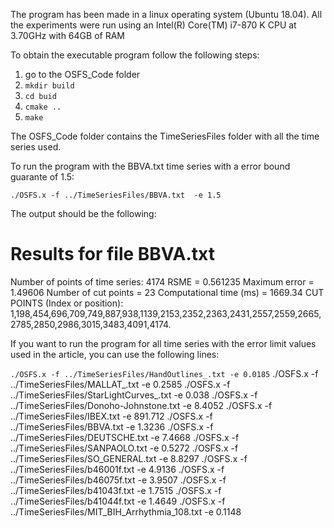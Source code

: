 The program has been made in a linux operating system (Ubuntu 18.04).
All the experiments were run using an Intel(R) Core(TM) i7-870 K CPU at 3.70GHz with 64GB of RAM

To obtain the executable program follow the following steps:
1. go to the OSFS_Code folder
2. `mkdir build`
3. `cd buid`
4. `cmake ..`
5. `make`

The OSFS_Code folder contains the TimeSeriesFiles folder with all the time series used.

To run the program with the BBVA.txt time series with a error bound guarante of 1.5:

`./OSFS.x -f ../TimeSeriesFiles/BBVA.txt  -e 1.5`

The output should be the following:

Results for file BBVA.txt
=================================================
Number of points of time series: 4174
RSME = 0.561235
Maximum error = 1.49606
Number of cut points = 23
Computational time (ms) = 1669.34
CUT POINTS (Index or position): 1,198,454,696,709,749,887,938,1139,2153,2352,2363,2431,2557,2559,2665,2785,2850,2986,3015,3483,4091,4174.


If you want to run the program for all time series with the error limit values used in the article, you can use the following lines:

`./OSFS.x -f ../TimeSeriesFiles/HandOutlines_.txt -e 0.0185`
./OSFS.x -f ../TimeSeriesFiles/MALLAT_.txt -e	0.2585
./OSFS.x -f ../TimeSeriesFiles/StarLightCurves_.txt -e 0.038
./OSFS.x -f	../TimeSeriesFiles/Donoho-Johnstone.txt -e 8.4052
./OSFS.x -f	../TimeSeriesFiles/IBEX.txt -e 891.712
./OSFS.x -f	../TimeSeriesFiles/BBVA.txt -e 1.3236
./OSFS.x -f	../TimeSeriesFiles/DEUTSCHE.txt -e 7.4668
./OSFS.x -f	../TimeSeriesFiles/SANPAOLO.txt -e 0.5272
./OSFS.x -f	../TimeSeriesFiles/SO_GENERAL.txt -e 8.8297
./OSFS.x -f	../TimeSeriesFiles/b46001f.txt -e	4.9136
./OSFS.x -f	../TimeSeriesFiles/b46075f.txt -e	3.9507
./OSFS.x -f	../TimeSeriesFiles/b41043f.txt -e	1.7515
./OSFS.x -f	../TimeSeriesFiles/b41044f.txt -e	1.4649
./OSFS.x -f	../TimeSeriesFiles/MIT_BIH_Arrhythmia_108.txt -e 0.1148



